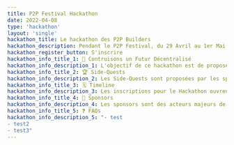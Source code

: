 ```yaml
---
title: P2P Festival Hackathon
date: 2022-04-08
type: 'hackathon'
layout: 'single'
hackathon_title: Le hackathon des P2P Builders
hackathon_description: Pendant le P2P Festival, du 29 Avril au 1er Mai
hackathon_register_button: S'inscrire
hackathon_info_title_1: 🚀 Contruisons un Futur Décentralisé
hackathon_info_description_1: L'objectif de ce hackathon est de proposer des solutions décentralisées innovates et de les construire aux côtés d'acteurs importants de l'écosystème Peer to Peer. Tout le monde peut s'inscrire en team de 2 à 6 personnes et proposer une solution Open Source pour le dimanche 1er Mai à 16h30. Les prix seront attribués par le jury du hackathon et les Side-Quests par les sponsors.
hackathon_info_title_2: 🏆 Side-Quests
hackathon_info_description_2: Les Side-Quests sont proposées par les sponsors du hackathon. Elles peuvent être réalisées pour rendre plus rapide et plus sûre l'implémentation d'un projet. Des récompenses sont associées à chaque Side-Quest. À la fin du hackathon, les sponsors jugeront les solutions et distriburont les récompenses aux solutions les plus innovantes qui utilisent leur technologie.
hackathon_info_title_3: 🗓️ Timeline
hackathon_info_description_3: Les inscriptions pour le Hackathon ouvrent le 11 Avril et ferment le 29. Les Side-Quests seront révélées le 27 Avril à l'ouverture du P2P Festival. Les résultats seront annoncées sur place le Dimanche 1er Mai à 18h00.
hackathon_info_title_4: 🌈 Sponsors
hackathon_info_description_4: Les sponsors sont des acteurs majeurs de l'écosystème Peer to Peer. Ils contribuent au P2P Festival et à son hackathon et aide les participants à faire des solutions plus impactantes en utisant leur technologie dans les Side-Quests.
hackathon_info_title_5: ❓ FAQs
hackathon_info_description_5: "- test
- test2
- test3"
---
```

